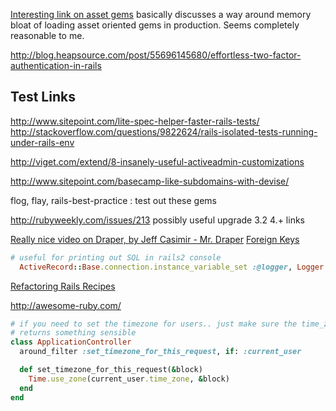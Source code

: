 [Interesting link on asset gems](https://github.com/rails/rails/commit/49c4af43ec5819d8f5c1a91f9b84296c927ce6e7) basically discusses a way around memory bloat of loading asset oriented gems in production.  Seems completely reasonable to me.



http://blog.heapsource.com/post/55696145680/effortless-two-factor-authentication-in-rails

## Test Links

http://www.sitepoint.com/lite-spec-helper-faster-rails-tests/
http://stackoverflow.com/questions/9822624/rails-isolated-tests-running-under-rails-env

http://viget.com/extend/8-insanely-useful-activeadmin-customizations

http://www.sitepoint.com/basecamp-like-subdomains-with-devise/

flog, flay, rails-best-practice : test out these gems

http://rubyweekly.com/issues/213 possibly useful upgrade 3.2 4.+ links

[Really nice video on Draper, by Jeff Casimir - Mr. Draper](https://www.youtube.com/watch?v=VC5z8nadnQE)
[Foreign Keys](http://robots.thoughtbot.com/referential-integrity-with-foreign-keys)

```ruby
# useful for printing out SQL in rails2 console
  ActiveRecord::Base.connection.instance_variable_set :@logger, Logger.new(STDOUT)
```

[Refactoring Rails Recipes](http://rails-refactoring.com/recipes/)


http://awesome-ruby.com/

```ruby
# if you need to set the timezone for users.. just make sure the time_zone
# returns something sensible
class ApplicationController
  around_filter :set_timezone_for_this_request, if: :current_user

  def set_timezone_for_this_request(&block)
    Time.use_zone(current_user.time_zone, &block)
  end
end
```
